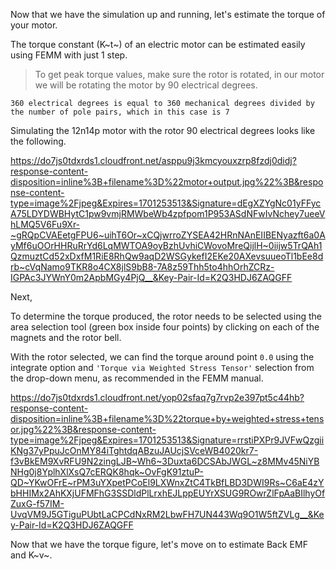 Now that we have the simulation up and running, let's estimate the torque of your motor. 

The torque constant (K~t~) of an electric motor can be estimated easily using FEMM with just 1 step. 

> To get peak torque values, make sure the rotor is rotated, in our motor we will be rotating the motor by 90 electrical degrees.

`360 electrical degrees is equal to 360 mechanical degrees divided by the number of pole pairs, which in this case is 7`

Simulating the 12n14p motor with the rotor 90 electrical degrees looks like the following.

https://do7js0tdxrds1.cloudfront.net/asppu9j3kmcyouxzrp8fzdj0didj?response-content-disposition=inline%3B+filename%3D%22motor+output.jpg%22%3B&response-content-type=image%2Fjpeg&Expires=1701253513&Signature=dEgXZYgNc01yFFycA75LDYDWBHytC1pw9vmjRMWbeWb4zpfpom1P953ASdNFwIvNchey7ueeVhLMQ5V6Fu9Xr-~gRQpCVAEetgFPU6~uihT6Or~xCQjwrroZYSEA42HRnNAnEIIBENyazft6a0AyMf6uOOrHHRuRrYd6LqMWTOA9oyBzhUvhiCWovoMreQijlH~0iijw5TrQAh1QzmuztCd52xDxfM1RiE8RhQw9aqD2WSGykefI2EKe20AXevsuueoTl1bEe8drb~cVqNamo9TKR8o4CX8jlS9bB8-7A8z59Thh5to4hhOrhZCRz-IGPAc3JYWnY0m2ApbMGy4PjQ__&Key-Pair-Id=K2Q3HDJ6ZAQGFF


Next,

To determine the torque produced, the rotor needs to be selected using the area selection tool (green box inside four points) by clicking on each of the magnets and the rotor bell.

With the rotor selected, we can find the torque around point `0.0` using the integrate option and `'Torque via Weighted Stress Tensor'` selection from the drop-down menu, as recommended in the FEMM manual.

https://do7js0tdxrds1.cloudfront.net/yop02sfaq7g7rvp2e397pt5c44hb?response-content-disposition=inline%3B+filename%3D%22torque+by+weighted+stress+tensor.jpg%22%3B&response-content-type=image%2Fjpeg&Expires=1701253513&Signature=rrstiPXPr9JVFwQzgiiKNg37yPpuJcOnMY84iTghtdqABzuJAUcjSVceWB4020kr7-f3vBkEM9XvRFU9N2zingLJB~Wh6~3Duxta6DCSAbJWGL~z8MMv45NiYBNHg0j8YplhXlXsQ7cERQK8hqk~OvFgK91ztuP-QD~YKwOFrE~rPM3uYXpetPCoEl9LXWnxZtC4TkBfLBD3DWI9Rs~C6aE4zYbHHIMx2AhKXjUFMFhG3SSDldPlLrxhEJLppEUYrXSUG9ROwrZlFpAaBIlhyOfZuxG-f57IM-UvqVM9J5GTiguPUbtLaCPCdNxRM2LbwFH7UN443Wq9O1W5ftZVLg__&Key-Pair-Id=K2Q3HDJ6ZAQGFF

Now that we have the torque figure, let's move on to estimate Back EMF and K~v~.